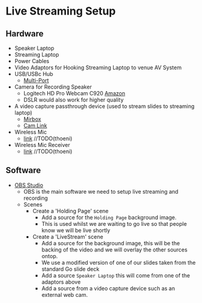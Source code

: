 # Live Streaming Setup

## Hardware
- Speaker Laptop
- Streaming Laptop
- Power Cables
- Video Adaptors for Hooking Streaming Laptop to venue AV System
- USB/USBc Hub
  - [Multi-Port](https://www.amazon.co.uk/Multi-port-Adapter-Delivery-MacBook-Spectre-Grey/dp/B07CPRWL41/ref=sr_1_3?keywords=usbc+hub&qid=1568149666&s=computers&sr=1-3) 
- Camera for Recording Speaker
  - Logitech HD Pro Webcam C920 [Amazon](https://www.amazon.co.uk/Logitech-Calling-Recording-Microphones-Adjustable/dp/B006A2Q81M/ref=sr_1_3?keywords=Logitech+HD+Pro+Webcam+C920&qid=1568149155&s=gateway&sr=8-3)
  - DSLR would also work for higher quality
- A video capture passthrough device (used to stream slides to streaming laptop)
  - [Mirbox](https://www.amazon.co.uk/MiraBox-Capture-30FPS-1080P-Passthrough/dp/B07R5T29KN/ref=sr_1_1?keywords=Mirabox+USB-C+Capture+Card%2C+4K+30FPS%2CHD+1080P+60FPS%2CHDMI+Game+Video+Capture+Card+with+Mic+Input+and+HDMI+Passthrough+-+Compatible+with+Windows%2C+Linux%2C+macOS%2C+OBS+Streaming+for+PS3+PS4+Xbox+Wii+U&linkCode=g13&qid=1566382602&s=computers&sr=1-1)
  - [Cam Link](https://www.amazon.co.uk/Elgato-Cam-Link-Broadcast-AmazonBasics/dp/B07V6LNJWQ/ref=sr_1_3?keywords=elgato+camlink+4k&qid=1568149490&s=computers&sr=1-3)
- Wireless Mic
  - [link]() //TODO(thoeni)
- Wireless Mic Receiver
  - [link]() //TODO(thoeni)

## Software
- [OBS Studio](https://obsproject.com/)
  - OBS is the main software we need to setup live streaming and recording
  - Scenes
    - Create a 'Holding Page' scene
      - Add a source for the `Holding Page` background image.
      - This is used whilst we are waiting to go live so that people know we will be live shortly
    - Create a 'LiveStream' scene
      - Add a source for the background image, this will be the backing of the video and we will overlay the other sources ontop.
      - We use a modified version of one of our slides taken from the standard Go slide deck  
      - Add a source `Speaker Laptop` this will come from one of the adaptors above
      - Add a source from a video capture device such as an external web cam.
